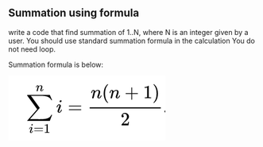 ## Summation using formula

 write a code that find summation of 1..N, where N is an integer given by a user.
You should use standard summation formula in the calculation
You do not need loop.

Summation formula is below:

![](/../course-content/images/summation-formula.png)